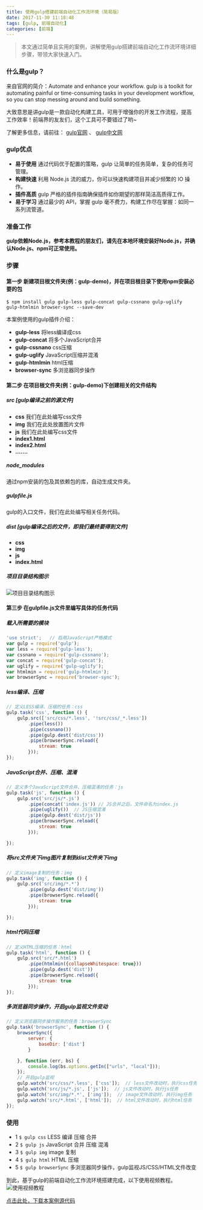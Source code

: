 ```yaml
---
title: 使用gulp搭建前端自动化工作流环境（简易版）
date: 2017-11-30 11:18:48
tags: [gulp, 前端自动化]
categories: [前端]
---
```

> 本文通过简单且实用的案例，讲解使用gulp搭建前端自动化工作流环境详细步骤，带领大家快速入门。

### 什么是gulp？
来自官网的简介：Automate and enhance your workflow. gulp is a toolkit for automating painful or time-consuming tasks in your development workflow, so you can stop messing around and build something.  

大致意思是讲gulp是一款自动化构建工具，可用于增强你的开发工作流程，提高工作效率！前端界的友友们，这个工具可不要错过了哟~

了解更多信息，请前往： [gulp官网](https://gulpjs.com/) 、 [gulp中文网](http://www.gulpjs.com.cn/)  


### gulp优点
- **易于使用** 通过代码优于配置的策略，gulp 让简单的任务简单，复杂的任务可管理。
- **构建快速** 利用 Node.js 流的威力，你可以快速构建项目并减少频繁的 IO 操作。
- **插件高质** gulp 严格的插件指南确保插件如你期望的那样简洁高质得工作。
- **易于学习** 通过最少的 API，掌握 gulp 毫不费力，构建工作尽在掌握：如同一系列流管道。

### 准备工作

**gulp依赖Node.js，参考本教程的朋友们，请先在本地环境安装好Node.js，并确认Node.js、npm可正常使用。**

### 步骤
#### 第一步 新建项目根文件夹(例：gulp-demo)，并在项目根目录下使用npm安装必要的包
```
$ npm install gulp gulp-less gulp-concat gulp-cssnano gulp-uglify gulp-htmlmin browser-sync --save-dev
```

本案例使用的gulp插件介绍：
- **gulp-less** 将less编译成css
- **gulp-concat** 将多个JavaScript合并
- **gulp-cssnano** css压缩
- **gulp-uglify** JavaScript压缩并混淆
- **gulp-htmlmin** html压缩
- **browser-sync** 多浏览器同步操作


#### 第二步 在项目根文件夹(例：gulp-demo)下创建相关的文件结构
##### src [gulp编译之前的源文件]
- **css** 我们在此处编写css文件
- **img** 我们在此处放置图片文件
- **js** 我们在此处编写css文件
- **index1.html** 
- **index2.html**
- **.......**

##### node_modules 
通过npm安装的包及其依赖包的库，自动生成文件夹。

##### gulpfile.js 
gulp的入口文件，我们在此处编写相关任务代码。

##### dist [gulp编译之后的文件，即我们最终要得到文件]
- **css** 
- **img**
- **js**
- **index.html**

##### 项目目录结构图示
![项目目录结构图示](http://ojzaff7fe.bkt.clouddn.com/gulp%E7%9B%AE%E5%BD%95%E7%BB%93%E6%9E%84.jpg)

#### 第三步 在gulpfile.js文件里编写具体的任务代码
##### 载入所需要的模块
```javascript
'use strict';   // 启用JavaScript严格模式 
var gulp = require('gulp');
var less = require('gulp-less');
var cssnano = require('gulp-cssnano');
var concat = require('gulp-concat');
var uglify = require('gulp-uglify');
var htmlmin = require('gulp-htmlmin');
var browserSync = require('browser-sync');
```

##### less编译、压缩
```javascript
// 定义LESS编译、压缩的任务：css
gulp.task('css', function () {
    gulp.src(['src/css/*.less', '!src/css/_*.less'])
        .pipe(less())
        .pipe(cssnano())
        .pipe(gulp.dest('dist/css'))
        .pipe(browserSync.reload({
            stream: true
        }));
});
```

##### JavaScript合并、压缩、混淆
```javascript
// 定义多个JavaScript文件合并、压缩混淆的任务：js
gulp.task('js', function () {
    gulp.src('src/js/*.js')
        .pipe(concat('index.js')) // JS合并之后，文件命名为index.js
        .pipe(uglify())  // JS压缩混淆
        .pipe(gulp.dest('dist/js'))
        .pipe(browserSync.reload({
            stream: true
        }));

});
```

##### 将src文件夹下img图片复制到dist文件夹下img
```javascript
// 定义image复制的任务：img
gulp.task('img', function () {
    gulp.src('src/img/*.*')
        .pipe(gulp.dest('dist/img'))
        .pipe(browserSync.reload({
            stream: true
        }));

});
```

##### html代码压缩
```javascript
// 定义HTML压缩的任务：html
gulp.task('html', function () {
    gulp.src('src/*.html')
        .pipe(htmlmin({collapseWhitespace: true}))
        .pipe(gulp.dest('dist'))
        .pipe(browserSync.reload({
            stream: true
        }));
});
```

##### 多浏览器同步操作，开启gulp监视文件变动
```javascript
// 定义浏览器同步操作服务的任务：browserSync
gulp.task('browserSync', function () {
    browserSync({
        server: {
            baseDir: ['dist']
        }

    }, function (err, bs) {
        console.log(bs.options.getIn(["urls", "local"]));
    });
    // 开启gulp监视
    gulp.watch('src/css/*.less', ['css']);  // less文件改动时，执行css任务
    gulp.watch('src/js/*.js', ['js']);  // js文件改动时，执行js任务
    gulp.watch('src/img/*.*', ['img']);  // image文件改动时，执行img任务
    gulp.watch('src/*.html', ['html']);  // html文件改动时，执行html任务
});
```

### 使用
- 1 `$ gulp css` LESS 编译 压缩 合并
- 2 `$ gulp js` JavaScript 合并 压缩 混淆
- 3 `$ gulp img` image 复制
- 4 `$ gulp html` HTML 压缩
- 5 `$ gulp browserSync` 多浏览器同步操作，gulp监视JS/CSS/HTML文件改变

到此，基于gulp的前端自动化工作流环境搭建完成，以下使用视频教程。
![使用视频教程](http://ojzaff7fe.bkt.clouddn.com/gulp%E5%89%8D%E7%AB%AF%E8%87%AA%E5%8A%A8%E5%8C%96%E5%B7%A5%E4%BD%9C%E6%B5%81%E7%8E%AF%E5%A2%83%E4%BD%BF%E7%94%A8%E6%95%99%E7%A8%8B.gif)

[点击此处，下载本案例源代码](https://github.com/itPoet/gulp)